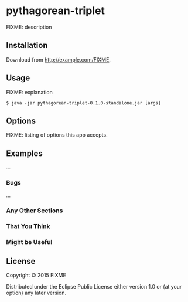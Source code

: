 # pythagorean-triplet

FIXME: description

## Installation

Download from http://example.com/FIXME.

## Usage

FIXME: explanation

    $ java -jar pythagorean-triplet-0.1.0-standalone.jar [args]

## Options

FIXME: listing of options this app accepts.

## Examples

...

### Bugs

...

### Any Other Sections
### That You Think
### Might be Useful

## License

Copyright © 2015 FIXME

Distributed under the Eclipse Public License either version 1.0 or (at
your option) any later version.
